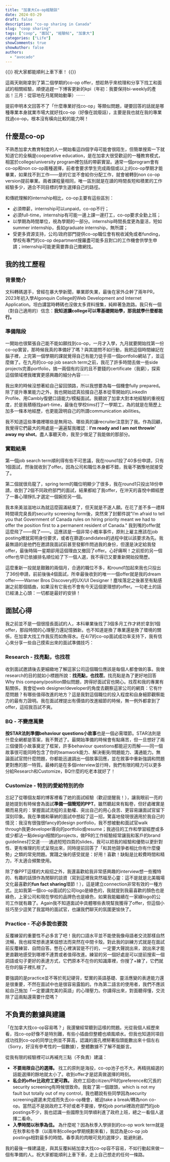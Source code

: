 ```yaml
---
title: "加拿大Co-op經驗談"
date: 2024-03-29
draft: false
description: "co-op sharing in Canada"
slug: "coop sharing"
tags: ["coop", "面試", "經驗帖", "加拿大"]
categories: ["Life"]
showComments: true
showAuthor: false
authors:
  - "avocado"
---
```

{{<lead>}}
祝大家都能順利上車下車！
{{</lead>}}

這兩天剛剛拿到了第二個學期的co-op offer，想趁熱乎來梳理和分享下找工和面試的相關經驗，順便追趕一下博客更新的kpi（年初：我要保持bi-weekly的產出！三月：從容地在月尾開始動筆）⋯⋯

提前申明本文回答不了「什麼專業好找co-op」等類似問題，硬要回答的話就是哪種專業本身就業市場大就好找co-op（好像在說廢話），主要是我也就在我的專業找過co-op，根本沒有橫向比較的能力啊！
## 什麼是co-op
不熟悉加拿大教育制度的人一開始看這四個字母可能會很陌生，但簡單搜索一下就知道它的全稱是cooperative education，是在加拿大很受歡迎的一種教育模式，相當於college/university program裡包括的帶薪實習。通常一個program會有co-op和non co-op兩種選擇，前者會要求學生完成兩個或以上的co-op學期才能畢業，如果找不到工作——是的它並不會給你分配工作，就會被轉到non co-op version提前畢業。兩者課程量相同，唯一區別就是在讀的時間長短和積累的工作經驗多少，適合不同目標的學生選擇自己的路徑。

和傳統理解的internship相比，co-op主要有這些區別：
- 必須帶薪，internship可以unpaid，co-op不行；
- 必須full-time，internship有可能一邊上課一邊打工，co-op要求全勤上班；
- 以學期為時間單位，視為學期的一部分。internship時間長度更為靈活，短如summer internship，長如graduate internship，無所謂；
- 受更多資源支持，公司/政府部門提供co-op職位會有稅收減免或者funding，學校有專門的co-op department搜羅盡可能多且對口的工作機會供學生申請；internship可能更需要靠自己撒網找。
## 我的找工歷程
### 背景簡介
文科轉碼選手，曾經在暴大學新聞，畢業即失業，最後在家外企幹了兩年PR，2023年初入學Algonquin College的Web Development and Internet Application。坦白講當時轉碼也沒做太多資料搜集，純粹著急跑路。我只有一個（對自己適用的）信念：**我知道讀college可以零基礎開始學，那我就學什麼都能行。**
### 準備階段
一開始也很緊張自己能不能如願找到co-op，一月才入學，九月就要開始找第一份co-op實習，那時候我真的準備好了嗎？與其提問不如行動，我把這個時間線記在腦子裡，上完第一個學期的課就覺得自己有能力徒手搭一個portfolio網站了，並這麼做了。在九月的co-op job search term之前，我花了許多時間去做一些side projects完善portfolio，搞一兩個有的沒的且不要錢的certificate（我窮），探索這個領域裡我確實更感興趣的細分內容⋯⋯

我出來的時候沒想著給自己留回頭路，所以我想要為每一個機會fully prepared。除了提升專業能力之外，我也開始認真拾掇自己基本從零開始的LinkedIn Profile、用Cambly復健口語能力/模擬面試。我聽說了加拿大對本地經驗的重視程度，於是我積極找part-time，最後在學校tims打了一學期工，為的就是在簡歷上加多一條本地經歷，也更能證明自己的所謂communication abilities。

我不知道這些準備裡哪些是無用功、哪些真的讓recruiter注意到了我。作為回顧，我覺得它們最大的用處是一遍遍幫我確認：**I'm ready and I am not throwin' away my shot**。盡人事聽天命，我至少做足了我能做的那部分。
### 實戰結果
第一個job search term順利得有些不可思議，我在round1投了40多份申請，只有1個面試，然後就收到了offer。因為公司和職位本身都不錯，我毫不猶豫地就接受了。

第二個就很烏龍了，spring term的職位明顯少了很多，我在round1只投出18份申請，收到了2個不同政府部門的面試，結果都給了我offer，在沖天的喜悅中頗經歷了一番心理掙扎才選定一個婉拒另一個。

我本來美滋滋地以為就這麼圓滿結束了，但天就是不遂人願。在花了差不多一禮拜時間填完臭長的security screening form後，突然來了封郵件說"I’m afraid to tell you that Government of Canada rules on hiring priority meant we had to offer the position first to a permanent resident of Canada." 我到嘴的offer就這麼飛了——飛了——。這應該是一個非常小概率事件，原則上雇主應該在job posting裡就寫明身份要求，或者在篩選candidates的過程中就以該要求為先。我最無語的是他們在邀請我面試前甚至發郵件問過我的身份，但還是決定給我發offer，最後時隔一星期卻用這個理由又撤回了offer。心好痛啊！之前拒的另一個offer也早已依據排名順位給了下一個人選，我不得已又要重新開始投簡歷。

這麼重新一投就是艱難的兩個月，合適的職位不多，和round1加起來我也只投出了36份申請，前前後後4個面試，所幸最後收到的唯一一個offer就是我的dream offer——Warner Bros Discovery的UX/UI Designer！塵埃落定之後甚至有點感謝之前那個插曲，如果沒有它我也不會有今天這個更理想的offer。一句老土的話已經湧上心頭：一切都是最好的安排！
## 面試心得
我之前並不是一個很擅長面試的人，本科畢業後找了3個多月工作才終於拿到1個offer，那段時間的心理壓力還記憶猶新。也不知道是換了專業還是換了環境的關係，在加拿大找工作我反而如魚得水。在4/7的co-op面試成功率支持下，我有信心來分享一些自己摸索出來的面試準備技巧：
### Research - 找亮點，也找茬
收到面試邀請後去更細緻地了解這家公司這個職位應該是每個人都會做的事。我做research的目的就如小標題所說：**找亮點，也找茬**。找亮點是為了更好地回答Why this company/position類似問題，誇得好面試官也開心。找茬和我的專業有點關係，我會從web designer/developer的角度去觀察這家公司的網頁：它有什麼問題？有哪些值得改進的地方？這是我對這個職位的投入程度和自身細節觀察能力的最有力證明。我在面試裡提出有價值的改進細節的時候，無一例外都拿到了offer，這招我百試不爽。
### BQ - 不變應萬變
**按STAR法則準備behaviour questions小故事**也是一個必需環節。STAR法則是什麼全網都是答案，我不贅述了。最開始準備的時候會有點痛苦，但一旦想好了兩三個優質小故事奠定了框架，許多behaviour questions都能迎刃而解——同一個故事很可能同時包含了你的teamwork能力、解決衝突/問題能力、溝通能力。無論面試官問什麼問題，你都能迅速調出一個故事回應，並在敘事中重新強調和問題更對應的那一特質。最棒的是在多個interview並行時，我們有限的精力可以更多分給Research和Customize，BQ什麼的吃老本就好了！
### Customize - 特別的愛給特別的你
忘記了從哪個友鄰的博客裡看了她的面試經驗（歡迎提醒我！），讓我眼前一亮的是她提到有時候會為面試**準備一個簡短的PPT**。雖然聽起來有點卷，但好處確實是顯而易見的：掌握面試流程的主動權、突出自己的用心良苦、更容易讓面試官留下深刻印象。我在準備和華納的面試中想起了這一招，驚喜地發現很適用於我自己的情況：我沒有很強很fancy的design portfolio，我不想被動和面試官walk through我更developer導向的portfolio或resume；我過往的工作和學習經歷或多或少都沾一點design相關的projects，做PR的工作經驗經常讓我和客戶的brand guidelines打交道⋯⋯通過短短四頁的slides，我可以把我的經驗和優勢以更針對性、更有條理的形式呈現出來，同時提前回答了「和其他競爭者相比你有什麼優勢」之類的常見問題。實踐之後的感受就是：好用！喜歡！缺點是比較費時間和精力，不太適合頻繁使用。

除了像PPT這樣的大殺招之外，我還喜歡給我非常感興趣的interview想一些獨特的、有趣的話頭作為閒聊的談資（寫到這裡我突然福至心靈：這不是就是北美職場文化最喜歡的**fun fact sharing**環節！），這是建立connection非常有效的一種方式。比如我第一個co-op面試的公司logo是綠色的，我就提到我最喜歡的顏色也是綠色，上家公司和現在學校的品牌色也是綠色，如果我能繼續在一家綠logo的公司工作就有趣了。Again我不知道面試中具體哪些表現幫我獲得了offer，但這個小技巧至少逗笑了我當時的面試官，也讓我們聊天的氛圍更愉快了。
### Practice - 不必多說也要說
反覆練習的重要性不必多言了吧！我的口語水平並不能使我像母語者交流那樣自然流暢，我也經常想表達某個想法而突然在中間卡殼。對此我的訓練方式就是在面試前反覆練習、自問自答。憋在心裡演習是不行的，一定要大聲說出來，說出來才能更直觀地感受到哪裡不連貫或者值得改進。練習的另一個好處是可以提前搜索一個詞語或句子更好的表達方式，它們原本不在你的知識庫裡，你搜了+練了，它們就在你的腦子裡扎根了。

要強調的是practice並不等於死記硬背，堅實的英語基礎、靈活應變的表達能力還是很重要，不然在面試中也是很容易露餡的。作為第二語言的使用者，我們不應該給自己施加「一定要講完美的英語」的心理壓力。你講得出來，對面聽得懂，交流除了這兩點還需要什麼嗎？
## 不負責的數據與建議
「在加拿大找co-op容易嗎？」我還蠻經常聽到這樣的問題。光從我個人經歷來看，找co-op好像不是特別難，有些小插曲但整體也順風順水。但我也知道同項目成功找到co-op的同學比例並不算高，認識的面孔裡掰著指頭能數出來十個左右（Sorry，好沒有參考性的一個數據），整體數據不了解不能斷言。

從我有限的經驗裡可以再補充三點（不負責）建議：
- **不要局限自己的選擇。** 找工的原則是海投，co-op池子也不大，再精挑細選的話能選擇的餘地就太小了。收到offer才是認真做選擇的時刻。
- **私企的offer比政府工更可靠。** 政府工招收citizen/PR的preference和冗長的security screening有時候很致命。我栽了第一個跟頭，which is not my fault but totally out of my control，我也聽說有些同學因為security screening遲遲未完成而失去co-op機會，被迫take a break/轉為non co-op。當然這不是說政府工不好或者不要接，學校job portal裡政府部門的job postings不少，我也認識一些國際生同學順利進了政府上班，總之一看個人選擇二看命。
- **入學時間以秋季為佳。** 為什麼呢？因為秋季入學排到的co-op work term就是在秋季和冬季（以兩年制college學期規劃來看），我認為是co-op job postings相對最多的時間。春季真的肉眼可見的選擇少，能避則避。

我的最後一條建議是，與其反覆糾結加拿大找co-op容不容易，不如行動起來做一個有準備的人。祝大家都能順利上車下車，走上自己想走的任何一條路。
